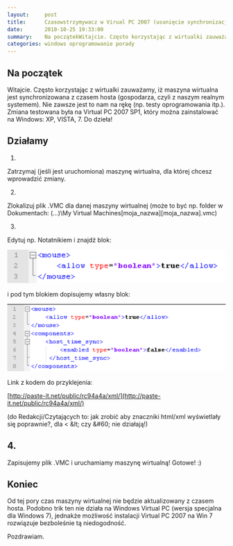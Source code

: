 ```yaml
---
layout:     post
title:      Czasowstrzymywacz w Virual PC 2007 (usunięcie synchronizacji czasu host->wirtualny system)
date:       2010-10-25 19:33:00
summary:    Na początekWitajcie. Często korzystając z wirtualki zauważamy, iż maszyna wirtualna jest synchronizowana z czasem hosta (gospodarza, czyli z naszym realnym systemem). Nie zawsze jest to nam na rękę (np. testy oprogramowania itp.). Zmiana testowana była na Virtual PC 2007 SP1, który można zainstalowa...
categories: windows oprogramowanie porady
---
```






## Na początek



Witajcie. 
Często korzystając z wirtualki zauważamy, iż maszyna wirtualna jest synchronizowana z czasem hosta (gospodarza, czyli z naszym realnym systemem). Nie zawsze jest to nam na rękę (np. testy oprogramowania itp.). Zmiana testowana była na Virtual PC 2007 SP1, który można zainstalować na Windows: XP, VISTA, 7. Do dzieła!





## Działamy




1. 
Zatrzymaj (jeśli jest uruchomiona) maszynę wirtualna, dla której chcesz wprowadzić zmiany.

2. 
Zlokalizuj plik .VMC dla danej maszyny wirtualnej (może to być np. folder w Dokumentach: (...)\My Virtual Machines\[moja_nazwa]\[moja_nazwa].vmc)

3. 
Edytuj np. Notatnikiem i znajdź blok:



![desk](https://raw.githubusercontent.com/djfoxer/djfoxer.github.io/master/_img/2010-10-25-_196_/g_-_608x405_-_-_21163x20101025191440_1.png)

 

i pod tym blokiem dopisujemy własny blok:



![desk](https://raw.githubusercontent.com/djfoxer/djfoxer.github.io/master/_img/2010-10-25-_196_/g_-_608x405_-_-_21163x20101025191440_2.png)

 

Link z kodem do przyklejenia:

[http://paste-it.net/public/rc94a4a/xml/](http://paste-it.net/public/rc94a4a/xml/)


(do Redakcji/Czytających to: jak zrobić aby znaczniki html/xml wyświetlały się poprawnie?, dla &lt; &amp;lt; czy &amp;#60; nie działają!) 



## 4.



Zapisujemy plik .VMC i uruchamiamy maszynę wirtualną!
Gotowe! :)





## Koniec



Od tej pory czas maszyny wirtualnej nie będzie aktualizowany z czasem hosta. Podobno trik ten nie działa na Windows Virtual PC (wersja specjalna dla Windows 7), jednakże możliwość instalacji Virtual PC 2007 na Win 7 rozwiązuje bezboleśnie tą niedogodność.

Pozdrawiam.


